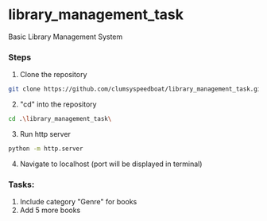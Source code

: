 # library_management_task
Basic Library Management System 

### Steps
1. Clone the repository
```bash
git clone https://github.com/clumsyspeedboat/library_management_task.git
```
2. "cd" into the repository
```bash
cd .\library_management_task\
```
3. Run http server
```bash
python -m http.server
```
4. Navigate to localhost (port will be displayed in terminal)

### Tasks:

1. Include category "Genre" for books
2. Add 5 more books